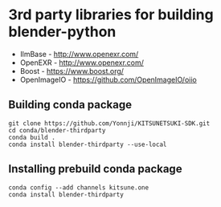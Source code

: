3rd party libraries for building blender-python
===============================================

* IlmBase - http://www.openexr.com/
* OpenEXR - http://www.openexr.com/
* Boost - https://www.boost.org/
* OpenImageIO - https://github.com/OpenImageIO/oiio


Building conda package
----------------------

```
git clone https://github.com/Yonnji/KITSUNETSUKI-SDK.git
cd conda/blender-thirdparty
conda build .
conda install blender-thirdparty --use-local
```


Installing prebuild conda package
---------------------------------

```
conda config --add channels kitsune.one
conda install blender-thirdparty
```
